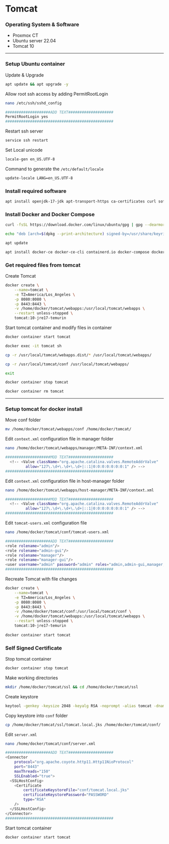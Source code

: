 # Tomcat

### Operating System & Software
- Proxmox CT
- Ubuntu server 22.04
- Tomcat 10

---

### Setup Ubuntu container
Update & Upgrade
```bash
apt update && apt upgrade -y
```
Allow root ssh access by adding PermitRootLogin
```bash
nano /etc/ssh/sshd_config

####################ADD TEXT####################
PermitRootLogin yes
################################################
```
Restart ssh server
```bash
service ssh restart
```
Set Local unicode
```bash
locale-gen en_US.UTF-8
```
Command to generate the ```/etc/default/locale```
```bash
update-locale LANG=en_US.UTF-8
```
### Install required software
```bash
apt install openjdk-17-jdk apt-transport-https ca-certificates curl software-properties-common -y
```

### Install Docker and Docker Compose
```bash
curl -fsSL https://download.docker.com/linux/ubuntu/gpg | gpg --dearmor -o /usr/share/keyrings/docker-archive-keyring.gpg

echo "deb [arch=$(dpkg --print-architecture) signed-by=/usr/share/keyrings/docker-archive-keyring.gpg] https://download.docker.com/linux/ubuntu $(lsb_release -cs) stable" | tee /etc/apt/sources.list.d/docker.list > /dev/null

apt update

apt install docker-ce docker-ce-cli containerd.io docker-compose docker-compose-plugin -y
```



### Get required files from tomcat
Create Tomcat 
```bash
docker create \
	--name=tomcat \
	-e TZ=America/Los_Angeles \
	-p 8080:8080 \
	-p 8443:8443 \
	-v /home/docker/tomcat/webapps:/usr/local/tomcat/webapps \
	--restart unless-stopped \
	tomcat:10-jre17-temurin
```
	
Start tomcat container and modify files in container
```bash
docker container start tomcat

docker exec -it tomcat sh

cp -r /usr/local/tomcat/webapps.dist/* /usr/local/tomcat/webapps/

cp -r /usr/local/tomcat/conf /usr/local/tomcat/webapps/

exit

docker container stop tomcat

docker container rm tomcat
```
---

### Setup tomcat for docker install

Move conf folder
```bash
mv /home/docker/tomcat/webapps/conf /home/docker/tomcat/
```

Edit ```context.xml``` configuration file in manager folder
```bash
nano /home/docker/tomcat/webapps/manager/META-INF/context.xml

####################MOD TEXT####################
  <!-- <Valve className="org.apache.catalina.valves.RemoteAddrValve"
         allow="127\.\d+\.\d+\.\d+|::1|0:0:0:0:0:0:0:1" /> -->
################################################
```
Edit ```context.xml``` configuration file in host-manager folder
```bash
nano /home/docker/tomcat/webapps/host-manager/META-INF/context.xml

####################MOD TEXT####################
  <!-- <Valve className="org.apache.catalina.valves.RemoteAddrValve"
         allow="127\.\d+\.\d+\.\d+|::1|0:0:0:0:0:0:0:1" /> -->
################################################
```

Edit ```tomcat-users.xml``` configuration file
```bash         
nano /home/docker/tomcat/conf/tomcat-users.xml

####################ADD TEXT####################
<role rolename="admin"/>
<role rolename="admin-gui"/>
<role rolename="manager"/>
<role rolename="manager-gui"/>
<user username="admin" password="admin" roles="admin,admin-gui,manager,manager-gui"/>
################################################
```

Recreate Tomcat with file changes
```bash
docker create \
	--name=tomcat \
	-e TZ=America/Los_Angeles \
	-p 8080:8080 \
	-p 8443:8443 \
	-v /home/docker/tomcat/conf:/usr/local/tomcat/conf \
	-v /home/docker/tomcat/webapps:/usr/local/tomcat/webapps \
	--restart unless-stopped \
	tomcat:10-jre17-temurin
	
docker container start tomcat
```

### Self Signed Certificate

Stop tomcat container
```bash
docker container stop tomcat
```

Make working directories
```bash
mkdir /home/docker/tomcat/ssl && cd /home/docker/tomcat/ssl
```

Create keystore
```bash
keytool -genkey -keysize 2048 -keyalg RSA -noprompt -alias tomcat -dname "CN=domain.local, OU=IT, O=Business, L=City(full name), S=State(full name), C=USA" -keystore /home/docker/tomcat/ssl/tomcat.local.jks -validity 9999 -storepass PASSWORD -keypass PASSWORD
```

Copy keystore into ```conf``` folder
```bash
cp /home/docker/tomcat/ssl/tomcat.local.jks /home/docker/tomcat/conf/
```

Edit ```server.xml```
```bash
nano /home/docker/tomcat/conf/server.xml

####################ADD TEXT####################
<Connector
	protocol="org.apache.coyote.http11.Http11NioProtocol"
	port="8443"
	maxThreads="150"
	SSLEnabled="true">
  <SSLHostConfig>
	<Certificate
		certificateKeystoreFile="conf/tomcat.local.jks"
		certificateKeystorePassword="PASSWORD"
		type="RSA"
	/>
  </SSLHostConfig>
</Connector>
################################################
```

Start tomcat container
```bash
docker container start tomcat
```
